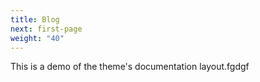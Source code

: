 ```yaml
---
title: Blog
next: first-page
weight: "40"
---
```


This is a demo of the theme's documentation layout.fgdgf


